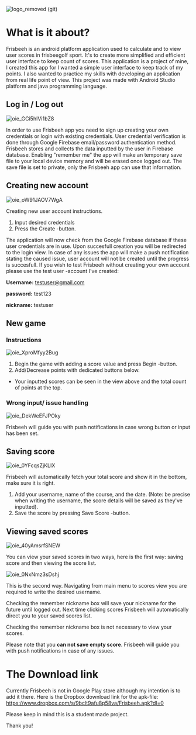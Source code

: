 ![logo_removed (git)](https://user-images.githubusercontent.com/68552044/88162329-dfd8d680-cc19-11ea-9c48-c39950d69a0a.png)

 # What is it about?
 
Frisbeeh is an android platform application used to calculate and to view user scores in frisbeegolf sport. It's to create more simplified and efficient user interface to keep count of scores. This application is a project of mine, I created this app for I wanted a simple user interface to keep track of my points. I also wanted to practice my skills with developing an application from real life point of view. This project was made with Android Studio platform and java programming language.

## Log in / Log out 
![oie_GCi5hIVi1bZ8](https://user-images.githubusercontent.com/68552044/88166487-013cc100-cc20-11ea-9270-01da3743214d.gif)

In order to use Frisbeeh app you need to sign up creating your own credentials or login with existing credentials. User credential verification is done through Google Firebase email/password authentication method. Frisbeeh stores and collects the data inputted by the user in Firebase database. 
Enabling "remember me" the app will make an temporary save file to your local device memory and will be erased once logged out. The save file is set to private, only the Frisbeeh app can use that information. 

## Creating new account

![oie_oW91JAOV7WgA](https://user-images.githubusercontent.com/68552044/88167902-38ac6d00-cc22-11ea-80bd-d361976637dd.gif)

Creating new user account instructions.
1. Input desired credentials
2. Press the Create -button.

The application will now check from the Google Firebase database if these user credentials are in use. Upon succesfull creation you will be redirected to the login view. In case of any issues the app will make a push notification stating the caused issue, user account will not be created until the progress is succesfull.
If you wish to test Frisbeeh without creating your own account please use the test user -account I've created:

**Username:** testuser@gmail.com

**password:** test123

**nickname:** testuser

## New game

### Instructions

![oie_XproMfyy2Bug](https://user-images.githubusercontent.com/68552044/88170111-cf2e5d80-cc25-11ea-9d71-cb4301fddd89.gif)

1. Begin the game with adding a score value and press Begin -button.
2. Add/Decrease points with dedicated buttons below.

- Your inputted scores can be seen in the view above and the total count of points at the top.

### Wrong input/ issue handling

![oie_DekWeEFJPOky](https://user-images.githubusercontent.com/68552044/88170390-47951e80-cc26-11ea-87ba-0b474edd0714.gif)

Frisbeeh will guide you with push notifications in case wrong button or input has been set.

## Saving score

![oie_0YFcqsZjKLIX](https://user-images.githubusercontent.com/68552044/88268400-10347980-ccdb-11ea-803e-935095b22458.gif)

Frisbeeh will automatically fetch your total score and show it in the bottom, make sure it is right.
1. Add your username, name of the course, and the date. (Note: be precise when writing the username, the score details will be saved as they've inputted).
2. Save the score by pressing Save Score -button.

## Viewing saved scores

![oie_40yAmsrfSNEW](https://user-images.githubusercontent.com/68552044/88269003-f6476680-ccdb-11ea-9caf-117c084765cf.gif)

You can view your saved scores in two ways, here is the first way: saving score and then viewing the score list.


![oie_0NxNmz3sDshj](https://user-images.githubusercontent.com/68552044/88269332-81c0f780-ccdc-11ea-907c-949610dde66e.gif)

This is the second way. Navigating from main menu to scores view you are required to write the desired username. 

Checking the remember nickname box will save your nickname for the future until logged out. Next time clicking scores Frisbeeh will automatically direct you to your saved scores list. 

Checking the remember nickname box is not necessary to view your scores.

Please note that you **can not save empty score**. Frisbeeh will guide you with push notifications in case of any issues.

# The Download link

Currently Frisbeeh is not in Google Play store although my intention is to add it there.
Here is the Dropbox download link for the apk-file:
https://www.dropbox.com/s/9bclt9afu8p58va/Frisbeeh.apk?dl=0

Please keep in mind this is a student made project.

Thank you!
